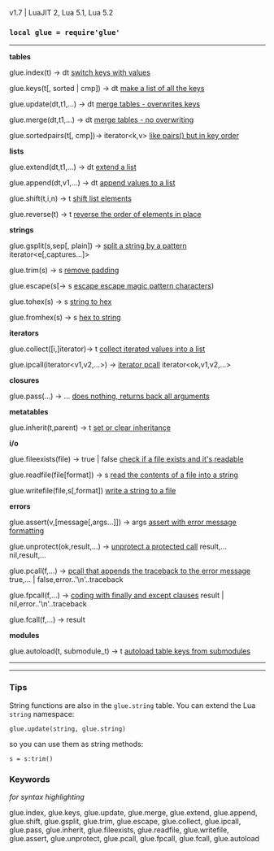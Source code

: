 v1.7 | LuaJIT 2, Lua 5.1, Lua 5.2

### `local glue = require'glue'`

-------------------------------------------- --------------------------------------------
__tables__

glue.index(t) -> dt                          [switch keys with values](##index)

glue.keys(t[, sorted | cmp]) -> dt           [make a list of all the keys](#keys)

glue.update(dt,t1,...) -> dt                 [merge tables - overwrites keys](#update)

glue.merge(dt,t1,...) -> dt                  [merge tables - no overwriting](#update)

glue.sortedpairs(t[, cmp])-> iterator<k,v>   [like pairs() but in key order](#sortedpairs)

__lists__

glue.extend(dt,t1,...) -> dt                 [extend a list](#extend)

glue.append(dt,v1,...) -> dt                 [append values to a list](#append)

glue.shift(t,i,n) -> t                       [shift list elements](#shift)

glue.reverse(t) -> t                         [reverse the order of elements in place](#reverse)

__strings__

glue.gsplit(s,sep[, plain]) ->               [split a string by a pattern](#gsplit)
  iterator<e[,captures...]>

glue.trim(s) -> s                            [remove padding](#trim)

glue.escape(s[-> s                           [escape escape magic pattern characters](#,mode]))

glue.tohex(s) -> s                           [string to hex](#tohex)

glue.fromhex(s) -> s                         [hex to string](#fromhex)

__iterators__

glue.collect([i,]iterator)-> t               [collect iterated values into a list](#collect)

glue.ipcall(iterator<v1,v2,...>) ->          [iterator pcall](#ipcall)
  iterator<ok,v1,v2,...>

__closures__

glue.pass(...) -> ...                        [does nothing, returns back all arguments](#pass)

__metatables__

glue.inherit(t,parent) -> t                  [set or clear inheritance](#inherit)

__i/o__

glue.fileexists(file) -> true | false        [check if a file exists and it's readable](#fileexists)

glue.readfile(file[format]) -> s             [read the contents of a file into a string](#readfile)

glue.writefile(file,s[,format])              [write a string to a file](#writefile)

__errors__

glue.assert(v,[message[,args...]]) -> args   [assert with error message formatting](#assert)

glue.unprotect(ok,result,...) ->             [unprotect a protected call](#unprotect)
	result,...  nil,result,...

glue.pcall(f,...) ->                         [pcall that appends the traceback to the error message](#pcall)
	true,... | false,error..'\n'..traceback

glue.fpcall(f,...) ->                        [coding with finally and except clauses](#fpcall)
	result | nil,error..'\n'..traceback

glue.fcall(f,...) -> result

__modules__

glue.autoload(t, submodule_t) -> t           [autoload table keys from submodules](#autoload)

-------------------------------------------- --------------------------------------------

-----------------------------------------------------------------------------------------

### Tips

String functions are also in the `glue.string` table. You can extend the Lua `string` namespace:

	glue.update(string, glue.string)

so you can use them as string methods:

	s = s:trim()


### Keywords
_for syntax highlighting_

glue.index, glue.keys, glue.update, glue.merge, glue.extend, glue.append, glue.shift, glue.gsplit, glue.trim,
glue.escape, glue.collect, glue.ipcall, glue.pass, glue.inherit, glue.fileexists,
glue.readfile, glue.writefile, glue.assert, glue.unprotect, glue.pcall, glue.fpcall, glue.fcall, glue.autoload
